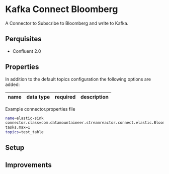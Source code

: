 # Kafka Connect Bloomberg

A Connector to Subscribe to Bloomberg and write to Kafka.

## Perquisites
* Confluent 2.0

## Properties

In addition to the default topics configuration the following options are added:

name | data type | required | description
-----|-----------|----------|------------


Example connector.properties file

```bash 
name=elastic-sink
connector.class=com.datamountaineer.streamreactor.connect.elastic.BloombergSourceConnector
tasks.max=1
topics=test_table
```


## Setup


## Improvements

